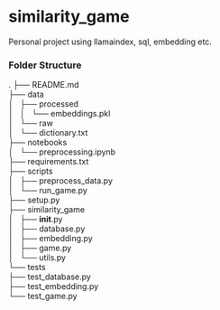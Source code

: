 # similarity_game
Personal project using llamaindex, sql, embedding etc.



### Folder Structure

.
├── README.md  
├── data  
│   ├── processed  
│   │   └── embeddings.pkl  
│   └── raw  
│       └── dictionary.txt  
├── notebooks  
│   └── preprocessing.ipynb  
├── requirements.txt  
├── scripts  
│   ├── preprocess_data.py  
│   └── run_game.py  
├── setup.py  
├── similarity_game  
│   ├── __init__.py  
│   ├── database.py  
│   ├── embedding.py  
│   ├── game.py  
│   └── utils.py  
└── tests  
    ├── test_database.py  
    ├── test_embedding.py  
    └── test_game.py  